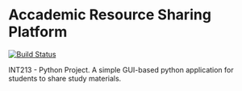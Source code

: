# Accademic Resource Sharing Platform
[![Build Status](https://dev.azure.com/arjunsanthoshkumar/Academic%20Resource%20Sharing/_apis/build/status/ArjunInventor.simple-file-share%20(1)?branchName=master)](https://dev.azure.com/arjunsanthoshkumar/Academic%20Resource%20Sharing/_build/latest?definitionId=2&branchName=master)

INT213 - Python Project. A simple GUI-based python application for students to share study materials.
